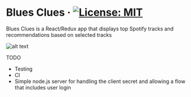 # Blues Clues &middot; [![License: MIT](https://img.shields.io/badge/License-MIT-blue.svg)](https://opensource.org/licenses/MIT)

Blues Clues is a React/Redux app that displays top Spotify tracks and recommendations based on selected tracks

![alt text](https://user-images.githubusercontent.com/11723485/39939696-62d6f4f4-5557-11e8-8e3c-a5f9873b93ee.png)

TODO
- Testing
- CI
- Simple node.js server for handling the client secret and allowing a flow that includes user login
